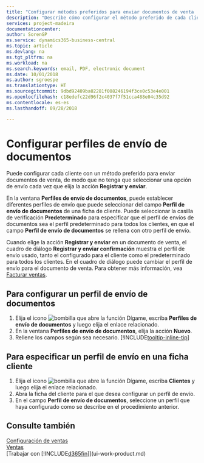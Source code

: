 ```yaml
---
title: "Configurar métodos preferidos para enviar documentos de venta | Documentos de Microsoft"
description: "Describe cómo configurar el método preferido de cada cliente de enviar documentos de venta, por ejemplo, correo electrónico, PDF, documento electrónico, etc."
services: project-madeira
documentationcenter: 
author: SorenGP
ms.service: dynamics365-business-central
ms.topic: article
ms.devlang: na
ms.tgt_pltfrm: na
ms.workload: na
ms.search.keywords: email, PDF, electronic document
ms.date: 10/01/2018
ms.author: sgroespe
ms.translationtype: HT
ms.sourcegitcommit: 9dbd92409ba02281f008246194f3ce0c53e4e001
ms.openlocfilehash: c18edefc22d96f2c4037f7f51cca488e04c35d92
ms.contentlocale: es-es
ms.lasthandoff: 09/28/2018

---
```

# <a name="set-up-document-sending-profiles"></a>Configurar perfiles de envío de documentos
Puede configurar cada cliente con un método preferido para enviar documentos de venta, de modo que no tenga que seleccionar una opción de envío cada vez que elija la acción **Registrar y enviar**.

En la ventana **Perfiles de envío de documentos**, puede establecer diferentes perfiles de envío que puede seleccionar del campo **Perfil de envío de documentos** de una ficha de cliente. Puede seleccionar la casilla de verificación **Predeterminado** para especificar que el perfil de envíos de documentos sea el perfil predeterminado para todos los clientes, en que el campo **Perfil de envío de documentos** se rellena con otro perfil de envío.

Cuando elige la acción **Registrar y enviar** en un documento de venta, el cuadro de diálogo **Registrar y enviar confirmación** muestra el perfil de envío usado, tanto el configurado para el cliente como el predeterminado para todos los clientes. En el cuadro de diálogo puede cambiar el perfil de envío para el documento de venta. Para obtener más información, vea [Facturar ventas](sales-how-invoice-sales.md).

## <a name="to-set-up-a-document-sending-profile"></a>Para configurar un perfil de envío de documentos
1. Elija el icono ![bombilla que abre la función Dígame](media/ui-search/search_small.png "Dígame que desea hacer"), escriba **Perfiles de envío de documentos** y luego elija el enlace relacionado.
2. En la ventana **Perfiles de envío de documentos**, elija la acción **Nuevo**.
3. Rellene los campos según sea necesario. [!INCLUDE[tooltip-inline-tip](includes/tooltip-inline-tip_md.md)]

## <a name="to-specify-a-sending-profile-on-a-customer-card"></a>Para especificar un perfil de envío en una ficha cliente
1. Elija el icono ![bombilla que abre la función Dígame](media/ui-search/search_small.png "Dígame que desea hacer"), escriba **Clientes** y luego elija el enlace relacionado.
2. Abra la ficha del cliente para el que desea configurar un perfil de envío.
3. En el campo **Perfil de envío de documentos**, seleccione un perfil que haya configurado como se describe en el procedimiento anterior.

## <a name="see-also"></a>Consulte también
[Configuración de ventas](sales-setup-sales.md)  
[Ventas](sales-manage-sales.md)  
[Trabajar con [!INCLUDE[d365fin](includes/d365fin_md.md)]](ui-work-product.md)

